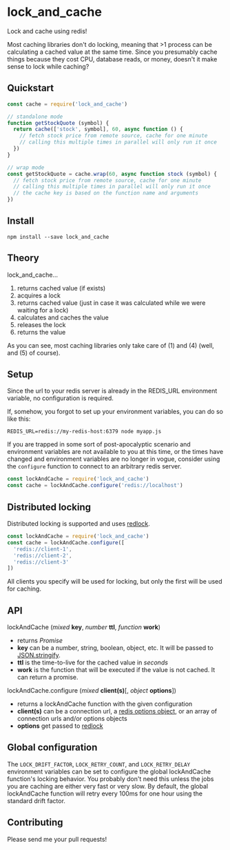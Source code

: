 # lock_and_cache

Lock and cache using redis!

Most caching libraries don't do locking, meaning that >1 process can be calculating a cached value at the same time. Since you presumably cache things because they cost CPU, database reads, or money, doesn't it make sense to lock while caching?

## Quickstart

```js
const cache = require('lock_and_cache')

// standalone mode
function getStockQuote (symbol) {
  return cache(['stock', symbol], 60, async function () {
    // fetch stock price from remote source, cache for one minute
    // calling this multiple times in parallel will only run it once
  })
}

// wrap mode
const getStockQuote = cache.wrap(60, async function stock (symbol) {
  // fetch stock price from remote source, cache for one minute
  // calling this multiple times in parallel will only run it once
  // the cache key is based on the function name and arguments
})
```

## Install

```console
npm install --save lock_and_cache
```

## Theory

lock_and_cache...

1. returns cached value (if exists)
2. acquires a lock
3. returns cached value (just in case it was calculated while we were waiting for a lock)
4. calculates and caches the value
5. releases the lock
6. returns the value

As you can see, most caching libraries only take care of (1) and (4) (well, and (5) of course).

## Setup

Since the url to your redis server is already in the REDIS_URL environment
variable, no configuration is required.

If, somehow, you forgot to set up your environment variables, you can do so like
this:

```console
REDIS_URL=redis://my-redis-host:6379 node myapp.js
```

If you are trapped in some sort of post-apocalyptic scenario and environment
variables are not available to you at this time, or the times have changed and
environment variables are no longer in vogue, consider using the `configure`
function to connect to an arbitrary redis server.

```js
const lockAndCache = require('lock_and_cache')
const cache = lockAndCache.configure('redis://localhost')
```

## Distributed locking

Distributed locking is supported and uses [redlock](https://www.npmjs.com/package/redlock).

```js
const lockAndCache = require('lock_and_cache')
const cache = lockAndCache.configure([
  'redis://client-1',
  'redis://client-2',
  'redis://client-3'
])
```

All clients you specify will be used for locking, but only the first will be
used for caching.

## API

lockAndCache (*mixed* **key**, *number* **ttl**, *function* **work**)

* returns *Promise*
* **key** can be a number, string, boolean, object, etc. It will be passed to
  [JSON.stringify](https://developer.mozilla.org/en-US/docs/Web/JavaScript/Reference/Global_Objects/JSON/stringify).
* **ttl** is the time-to-live for the cached value in _seconds_
* **work** is the function that will be executed if the value is not cached. It
can return a promise.

lockAndCache.configure (*mixed* **client(s)**[, *object* **options**])

 * returns a lockAndCache function with the given configuration
 * **client(s)** can be a connection url, a [redis options object](https://www.npmjs.com/package/redis#options-object-properties),
   or an array of connection urls and/or options objects
 * **options** get passed to [redlock](https://www.npmjs.com/package/redlock#configuration)

## Global configuration

The `LOCK_DRIFT_FACTOR`, `LOCK_RETRY_COUNT`, and `LOCK_RETRY_DELAY` environment
variables can be set to configure the global lockAndCache function's locking
behavior. You probably don't need this unless the jobs you are caching are
either very fast or very slow. By default, the global lockAndCache function
will retry every 100ms for one hour using the standard drift factor.

## Contributing

Please send me your pull requests!
